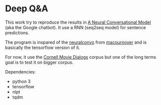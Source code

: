 # Deep Q&A

This work try to reproduce the results in [A Neural Conversational Model](http://arxiv.org/abs/1506.05869) (aka the Google chatbot). It use a RNN (seq2seq model) for sentence predictions.

The program is inspared of the [neuralconvo](https://github.com/macournoyer/neuralconvo) from [macournoyer](https://github.com/macournoyer) and is basically the tensorflow version of it.

For now, it use the [Cornell Movie Dialogs](http://www.cs.cornell.edu/~cristian/Cornell_Movie-Dialogs_Corpus.html) corpus but one of the long terms goal is to test it on bigger corpus.

Dependencies:
 * python 3
 * tensorflow
 * nlpt
 * tqdm
